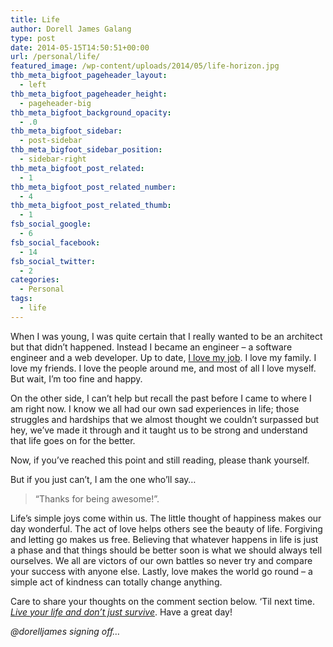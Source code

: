 ```yaml
---
title: Life
author: Dorell James Galang
type: post
date: 2014-05-15T14:50:51+00:00
url: /personal/life/
featured_image: /wp-content/uploads/2014/05/life-horizon.jpg
thb_meta_bigfoot_pageheader_layout:
  - left
thb_meta_bigfoot_pageheader_height:
  - pageheader-big
thb_meta_bigfoot_background_opacity:
  - .0
thb_meta_bigfoot_sidebar:
  - post-sidebar
thb_meta_bigfoot_sidebar_position:
  - sidebar-right
thb_meta_bigfoot_post_related:
  - 1
thb_meta_bigfoot_post_related_number:
  - 4
thb_meta_bigfoot_post_related_thumb:
  - 1
fsb_social_google:
  - 6
fsb_social_facebook:
  - 14
fsb_social_twitter:
  - 2
categories:
  - Personal
tags:
  - life
---
```


When I was young, I was quite certain that I really wanted to be an architect but that didn&#8217;t happened. Instead I became an engineer &#8211; a software engineer and a web developer. Up to date, <a href="http://dorellwp.localhost/personal/do-the-work-you-love/" target="_blank">I love my job</a>. I love my family. I love my friends. I love the people around me, and most of all I love myself. But wait, I&#8217;m too fine and happy. <span class="wp-font-emots-emo-happy"></span>

On the other side, I can&#8217;t help but recall the past before I came to where I am right now. I know we all had our own sad experiences in life; those struggles and hardships that we almost thought we couldn&#8217;t surpassed but hey, we&#8217;ve made it through and it taught us to be strong and understand that life goes on for the better.

Now, if you&#8217;ve reached this point and still reading, please thank yourself. <span class="wp-font-emots-emo-happy"></span>

But if you just can&#8217;t, I am the one who&#8217;ll say&#8230;

> &#8220;Thanks for being awesome!&#8221;.

Life&#8217;s simple joys come within us. The little thought of happiness makes our day wonderful. The act of love helps others see the beauty of life. Forgiving and letting go makes us free. Believing that whatever happens in life is just a phase and that things should be better soon is what we should always tell ourselves. We all are victors of our own battles so never try and compare your success with anyone else. Lastly, love makes the world go round &#8211; a simple act of kindness can totally change anything.

Care to share your thoughts on the comment section below. &#8216;Til next time. <a href="http://dorellwp.localhost/personal/this-is-your-life/" target="_blank"><em>Live your life and don&#8217;t just survive</em></a>. Have a great day! <span class="wp-font-emots-emo-grin"></span>

_@dorelljames signing off&#8230;_
